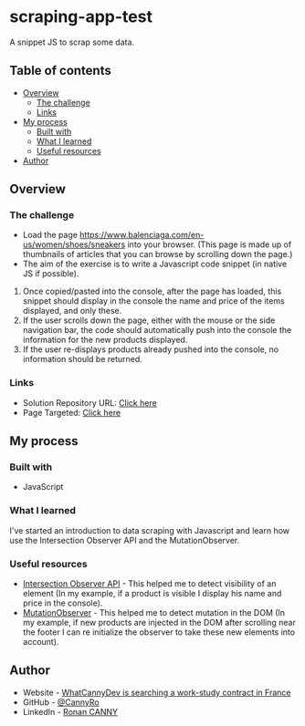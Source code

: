 # scraping-app-test
A snippet JS to scrap some data.

## Table of contents

- [Overview](#overview)
  - [The challenge](#the-challenge)
  - [Links](#links)
- [My process](#my-process)
  - [Built with](#built-with)
  - [What I learned](#what-i-learned)
  - [Useful resources](#useful-resources)
- [Author](#author)

## Overview

### The challenge

- Load the page https://www.balenciaga.com/en-us/women/shoes/sneakers into your browser.
(This page is made up of thumbnails of articles that you can browse by scrolling down the page.)
- The aim of the exercise is to write a Javascript code snippet (in native JS if possible).
1) Once copied/pasted into the console, after the page has loaded, this snippet should display in the console the name and price of the items displayed, and only these.
2) If the user scrolls down the page, either with the mouse or the side navigation bar, the code should automatically push into the console the information for the new products displayed.
3) If the user re-displays products already pushed into the console, no information should be returned.

### Links

- Solution Repository URL: [Click here](https://github.com/CannyRo/scraping-app-test)
- Page Targeted: [Click here](https://www.balenciaga.com/en-us/women/shoes/sneakers)

## My process

### Built with

- JavaScript

### What I learned

I've started an introduction to data scraping with Javascript and learn how use the Intersection Observer API and the MutationObserver.

### Useful resources

- [Intersection Observer API](https://developer.mozilla.org/en-US/docs/Web/API/Intersection_Observer_API) - This helped me to detect visibility of an element (In my example, if a product is visible I display his name and price in the console).
- [MutationObserver](https://developer.mozilla.org/en-US/docs/Web/API/MutationObserver) - This helped me to detect mutation in the DOM (In my example, if new products are injected in the DOM after scrolling near the footer I can re initialize the observer to take these new elements into account).

## Author

- Website - [WhatCannyDev is searching a work-study contract in France](https://cannyro.github.io/hire_mr_canny/en)
- GitHub - [@CannyRo](https://github.com/CannyRo)
- LinkedIn - [Ronan CANNY](https://www.linkedin.com/in/ronan-canny-b29443277/)